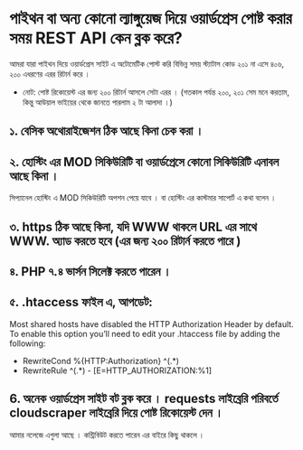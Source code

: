 # পাইথন বা অন্য কোনো ল্যাঙ্গুয়েজ দিয়ে ওয়ার্ডপ্রেস পোষ্ট করার সময়  REST API কেন ব্লক করে?
আমরা যারা পাইথন দিয়ে ওয়ার্ডপ্রেস সাইট এ অটোমেটিক পোস্ট করি বিভিন্ন সময় স্ট্যাটাস কোড ২০১ না এসে ৪০৬, ২০০ এধরণের এরর রিটার্ন করে ।
- নোট: পোষ্ট রিকোয়েস্ট এর জন্য ২০০ রিটার্ন আসলে সেটা এরর । (গতকাল পর্যন্ত ২০০, ২০১ সেম মনে করতাম, কিন্তু আউয়াল ভাইয়ের থেকে জানতে পারলাম ২ টা আলাদা ।)
## ১. বেসিক অথোরাইজেশন ঠিক আছে কিনা চেক করা ।
## ২. হোস্টিং এর MOD সিকিউরিটি বা ওয়ার্ডপ্রেসে কোনো সিকিউরিটি এনাবল আছে কিনা । 
সিপ্যানেল হোস্টিং এ MOD সিকিউরিটি অপশন পেয়ে যাবে । বা হোস্টিং এর কাস্টমার সাপোর্ট এ কথা বলেন ।
## ৩. https ঠিক আছে কিনা, যদি WWW থাকলে URL এর সাথে WWW. অ্যাড করতে হবে (এর জন্য ২০০ রিটার্ন করতে পারে )
## ৪. PHP ৭.৪ ভার্সন সিলেক্ট করতে পারেন ।
## ৫. .htaccess ফাইল এ, আপডেট:
Most shared hosts have disabled the HTTP Authorization Header by default.
To enable this option you’ll need to edit your .htaccess file by adding the following:
- RewriteCond %{HTTP:Authorization} ^(.*)
- RewriteRule ^(.*) - [E=HTTP_AUTHORIZATION:%1]
## 6. অনেক ওয়ার্ডপ্রেস সাইট বট ব্লক করে । requests লাইব্রেরি পরিবর্তে cloudscraper লাইব্রেরি দিয়ে পোষ্ট রিকোয়েস্ট দেন ।

আমার নলেজে এগুলা আছে । কন্ট্রিবিউট করতে পারেন এর বাইরে কিছু থাকলে ।
